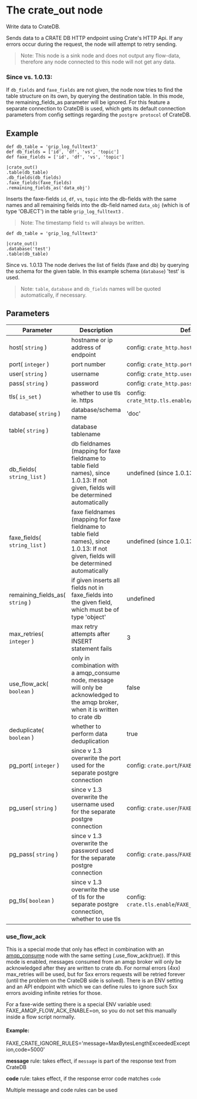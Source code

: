 The crate_out node
=====================

Write data to CrateDB.

Sends data to a CRATE DB HTTP endpoint using Crate's HTTP Api.
If any errors occur during the request, the node will attempt to retry sending.

> Note: This node is a sink node and does not output any flow-data, therefore any node connected to this node will not get any data.


### Since vs. 1.0.13:
If `db_fields` and `faxe_fields` are not given, the node now tries to find the table structure on its own,
by querying the destination table. In this mode, the remaining_fields_as parameter will be ignored.
For this feature a separate connection to CrateDB is used, which gets its default connection parameters from config settings
regarding the `postgre protocol` of CrateDB.


Example
-------
```dfs  
def db_table = 'grip_log_fulltext3'
def db_fields = ['id', 'df', 'vs', 'topic']
def faxe_fields = ['id', 'df', 'vs', 'topic']

|crate_out() 
.table(db_table)
.db_fields(db_fields)
.faxe_fields(faxe_fields)
.remaining_fields_as('data_obj')

```

Inserts the faxe-fields `id`, `df`, `vs`, `topic` into the db-fields with the same names and all remaining fields into
the db-field named `data_obj` (which is of type 'OBJECT') in the table `grip_log_fulltext3` .

> Note: The timestamp field `ts` will always be written.


```dfs  
def db_table = 'grip_log_fulltext3' 

|crate_out() 
.database('test')
.table(db_table) 

```
Since vs. 1.0.13
The node derives the list of fields (faxe and db) by querying the schema for the given table.
In this example schema (`database`) 'test' is used.

> Note: `table`, `database` and `db_fields` names will be quoted automatically, if necessary.

Parameters
----------

| Parameter                       | Description                                                                                                                            | Default                                                 |
|---------------------------------|----------------------------------------------------------------------------------------------------------------------------------------|---------------------------------------------------------|
| host( `string` )                | hostname or ip address of endpoint                                                                                                     | config: `crate_http.host`/`FAXE_CRATE_HTTP_HOST`        |
| port( `integer` )               | port number                                                                                                                            | config: `crate_http.port`/`FAXE_CRATE_HTTP_PORT`        |
| user( `string` )                | username                                                                                                                               | config: `crate_http.user`/`FAXE_CRATE_HTTP_USER`        |
| pass( `string` )                | password                                                                                                                               | config: `crate_http.pass`/`FAXE_CRATE_HTTP_PASS`        |
| tls( `is_set` )                 | whether to use tls ie. https                                                                                                           | config: `crate_http.tls.enable`/`FAXE_CRATE_TLS_ENABLE` |
| database( `string` )            | database/schema name                                                                                                                   | 'doc'                                                   |
| table( `string` )               | database tablename                                                                                                                     |                                                         |
| db_fields( `string_list` )      | db fieldnames (mapping for faxe fieldname to table field names), since 1.0.13: If not given, fields will be determined automatically   | undefined (since 1.0.13)                                |
| faxe_fields( `string_list` )    | faxe fieldnames (mapping for faxe fieldname to table field names), since 1.0.13: If not given, fields will be determined automatically | undefined (since 1.0.13)                                |
| remaining_fields_as( `string` ) | if given inserts all fields not in faxe_fields into the given field, which must be of type 'object'                                    | undefined                                               |
| max_retries( `integer` )        | max retry attempts after INSERT statement fails                                                                                        | 3                                                       |
| use_flow_ack( `boolean` )       | only in combination with a amqp_consume node, message will only be acknowledged to the amqp broker, when it is written to crate db     | false                                                   |
| deduplicate( `boolean` )       | whether to perform data deduplication                                                                                                  | true                                                    |
| pg_port( `integer` )            | since v 1.3 overwrite the port used for the separate postgre connection                                                                | config: `crate.port`/`FAXE_CRATE_PORT`                  |
| pg_user( `string` )             | since v 1.3 overwrite the username used for the separate postgre connection                                                            | config: `crate.user`/`FAXE_CRATE_USER`                  |
| pg_pass( `string` )             | since v 1.3 overwrite the password used for the separate postgre connection                                                            | config: `crate.pass`/`FAXE_CRATE_PASS`                  |
| pg_tls( `boolean` )             | since v 1.3 overwrite the use of tls for the separate postgre connection, whether to use tls                                           | config: `crate.tls.enable`/`FAXE_CRATE_TLS_ENABLE`      |


### use_flow_ack
This is a special mode that only has effect in combination with an [amqp_consume](../messaging/amqp_consume.md) node with the same setting (.use_flow_ack(true)).
If this mode is enabled, messages consumed from an amqp broker will only be acknowledged after they are written to crate db.
For normal errors (4xx) max_retries will be used, but for 5xx errors requests will be retried forever (until the problem on the CrateDB side is solved).
There is an ENV setting and an API endpoint with which we can define rules to ignore such 5xx errors avoiding infinite retries for those.

For a faxe-wide setting there is a special ENV variable used: FAXE_AMQP_FLOW_ACK_ENABLE=on, so you do not set this manually inside a flow script normally.

#### Example:

FAXE_CRATE_IGNORE_RULES='message=MaxBytesLengthExceededException,code=5000'

**message** rule: takes effect, if `message` is part of the response text from CrateDB

**code** rule: takes effect, if the response error code matches `code`

Multiple message and code rules can be used